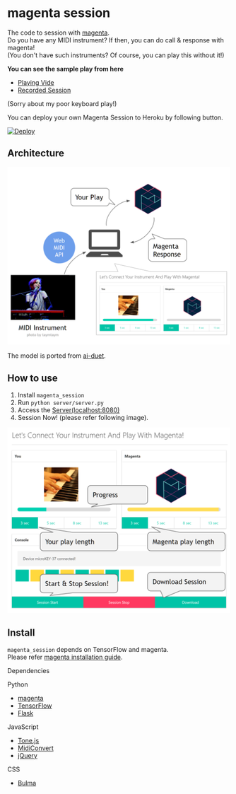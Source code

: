 # magenta session

The code to session with [magenta](https://github.com/tensorflow/magenta).  
Do you have any MIDI instrument? If then, you can do call & response with magenta!  
(You don't have such instruments? Of course, you can play this without it!)

**You can see the sample play from here**

* [Playing Vide](https://youtu.be/owOI2CMavoE)
* [Recorded Session](https://soundcloud.com/icoxfog417/magenta-sessioned-track)

(Sorry about my poor keyboard play!)

You can deploy your own Magenta Session to Heroku by following button.

[![Deploy](https://www.herokucdn.com/deploy/button.svg)](https://heroku.com/deploy)

## Architecture

![architecture.PNG](./docs/architecture.PNG)

The model is ported from [ai-duet](https://github.com/googlecreativelab/aiexperiments-ai-duet).

## How to use

1. Install `magenta_session`
2. Run `python server/server.py`
3. Access the [Server(localhost:8080)](http://localhost:8080)
4. Session Now! (please refer following image).

![gui.PNG](./docs/gui.PNG)


## Install 

`magenta_session` depends on TensorFlow and magenta.  
Please refer [magenta installation guide](https://github.com/tensorflow/magenta#installation).

Dependencies

Python

* [magenta](https://github.com/tensorflow/magenta)
* [TensorFlow](https://github.com/tensorflow/tensorflow)
* [Flask](https://github.com/pallets/flask)

JavaScript

* [Tone.js](https://github.com/Tonejs/Tone.js)
* [MidiConvert](https://github.com/Tonejs/MidiConvert)
* [jQuery](https://github.com/jquery/jquery)

CSS

* [Bulma](http://bulma.io/)
